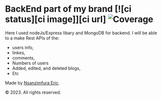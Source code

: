 # BackEnd part of my brand  [![ci status][ci image]][ci url] ![Coverage](https://img.shields.io/badge/code--coverage-88.66%25-orange)

Here I used nodeJs/Express libary and MongoDB for backend.
I will be able to a make Rest APIs of the:

- users info,
- linkes,
- comments,
- Numbers of users
- Added, edited, and deleted blogs,
- Etc

Made by [Nsanzimfura Eric](github.com/Kress20000).

© 2023. All rights reserved.
